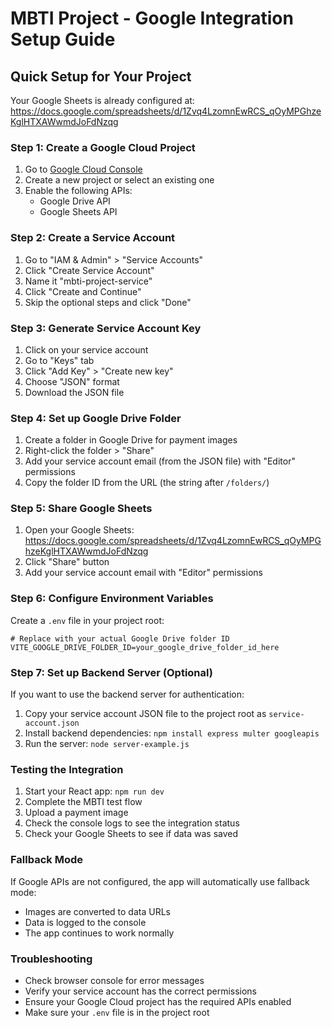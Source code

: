 # MBTI Project - Google Integration Setup Guide

## Quick Setup for Your Project

Your Google Sheets is already configured at: https://docs.google.com/spreadsheets/d/1Zvq4LzomnEwRCS_qOyMPGhzeKglHTXAWwmdJoFdNzqg

### Step 1: Create a Google Cloud Project

1. Go to [Google Cloud Console](https://console.cloud.google.com/)
2. Create a new project or select an existing one
3. Enable the following APIs:
   - Google Drive API
   - Google Sheets API

### Step 2: Create a Service Account

1. Go to "IAM & Admin" > "Service Accounts"
2. Click "Create Service Account"
3. Name it "mbti-project-service"
4. Click "Create and Continue"
5. Skip the optional steps and click "Done"

### Step 3: Generate Service Account Key

1. Click on your service account
2. Go to "Keys" tab
3. Click "Add Key" > "Create new key"
4. Choose "JSON" format
5. Download the JSON file

### Step 4: Set up Google Drive Folder

1. Create a folder in Google Drive for payment images
2. Right-click the folder > "Share"
3. Add your service account email (from the JSON file) with "Editor" permissions
4. Copy the folder ID from the URL (the string after `/folders/`)

### Step 5: Share Google Sheets

1. Open your Google Sheets: https://docs.google.com/spreadsheets/d/1Zvq4LzomnEwRCS_qOyMPGhzeKglHTXAWwmdJoFdNzqg
2. Click "Share" button
3. Add your service account email with "Editor" permissions

### Step 6: Configure Environment Variables

Create a `.env` file in your project root:

```env
# Replace with your actual Google Drive folder ID
VITE_GOOGLE_DRIVE_FOLDER_ID=your_google_drive_folder_id_here
```

### Step 7: Set up Backend Server (Optional)

If you want to use the backend server for authentication:

1. Copy your service account JSON file to the project root as `service-account.json`
2. Install backend dependencies: `npm install express multer googleapis`
3. Run the server: `node server-example.js`

### Testing the Integration

1. Start your React app: `npm run dev`
2. Complete the MBTI test flow
3. Upload a payment image
4. Check the console logs to see the integration status
5. Check your Google Sheets to see if data was saved

### Fallback Mode

If Google APIs are not configured, the app will automatically use fallback mode:

- Images are converted to data URLs
- Data is logged to the console
- The app continues to work normally

### Troubleshooting

- Check browser console for error messages
- Verify your service account has the correct permissions
- Ensure your Google Cloud project has the required APIs enabled
- Make sure your `.env` file is in the project root
